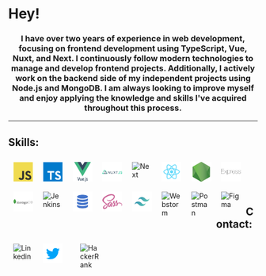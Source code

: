 # Hey!

<h3 align="center">
  I have over two years of experience in web development, focusing on frontend development using TypeScript, Vue, Nuxt, and Next. I continuously follow modern technologies to manage and develop frontend projects. Additionally, I actively work on the backend side of my independent projects using Node.js and MongoDB. I am always looking to improve myself and enjoy applying the knowledge and skills I've acquired throughout this process.
</h3>

---

## Skills:

<img align="left" alt="JavaScript" width="40px" style="margin:10px;" src="https://raw.githubusercontent.com/devicons/devicon/master/icons/javascript/javascript-original.svg" />

<img align="left" alt="TypeScript" width="40px" style="margin:10px;" src="https://raw.githubusercontent.com/devicons/devicon/master/icons/typescript/typescript-original.svg" />

<img align="left" alt="Vue" width="40px" style="margin:10px;" src="https://raw.githubusercontent.com/devicons/devicon/master/icons/vuejs/vuejs-original-wordmark.svg" />

<img align="left" alt="Nuxt" width="40px" style="margin:10px;" src="https://raw.githubusercontent.com/devicons/devicon/master/icons/nuxtjs/nuxtjs-original-wordmark.svg" />

<img align="left" alt="Next" width="40px" style="margin:10px;" src="https://cdn.worldvectorlogo.com/logos/next-js.svg" />

<img align="left" alt="React" width="40px" style="margin:10px;" src="https://raw.githubusercontent.com/github/explore/80688e429a7d4ef2fca1e82350fe8e3517d3494d/topics/react/react.png" />

<img align="left" alt="Node.js" width="40px" style="margin:10px;" src="https://raw.githubusercontent.com/github/explore/80688e429a7d4ef2fca1e82350fe8e3517d3494d/topics/nodejs/nodejs.png" />

<img align="left" alt="Express" width="40px" style="margin:10px;" src="https://raw.githubusercontent.com/github/explore/80688e429a7d4ef2fca1e82350fe8e3517d3494d/topics/express/express.png" />

<img align="left" alt="Mongodb" width="40px" style="margin:10px;" src="https://raw.githubusercontent.com/github/explore/80688e429a7d4ef2fca1e82350fe8e3517d3494d/topics/mongodb/mongodb.png" />

<img align="left" alt="Jenkins" width="40px" style="margin:10px;" src="https://www.vectorlogo.zone/logos/jenkins/jenkins-icon.svg" />

<img align="left" alt="SQL" width="40px" style="margin:10px;" src="https://raw.githubusercontent.com/github/explore/80688e429a7d4ef2fca1e82350fe8e3517d3494d/topics/sql/sql.png" />

<img align="left" alt="Sass" width="40px" style="margin:10px;" src="https://raw.githubusercontent.com/github/explore/80688e429a7d4ef2fca1e82350fe8e3517d3494d/topics/sass/sass.png" />

<img align="left" alt="Tailwind" width="40px" style="margin:10px;" src="https://raw.githubusercontent.com/github/explore/80688e429a7d4ef2fca1e82350fe8e3517d3494d/topics/tailwind/tailwind.png" />

<img align="left" alt="Webstorm" width="40px" style="margin:10px;" src="https://resources.jetbrains.com/storage/products/company/brand/logos/WebStorm_icon.svg" />

<img align="left" alt="Postman" width="40px" style="margin:10px;" src="https://www.vectorlogo.zone/logos/getpostman/getpostman-icon.svg" />

<img align="left" alt="Figma" width="40px" style="margin:10px;" src="https://www.vectorlogo.zone/logos/figma/figma-icon.svg" />

<br /> 
<br />
<br />
<br />

## Contact:

[<img align="left" alt="Linkedin" width="40px" style="margin:10px;" src="https://raw.githubusercontent.com/dheereshagrwal/colored-icons/cf846a2550be6e669b14945f266c52ce941c98b0/public/icons/linkedin/linkedin.svg" />](https://www.linkedin.com/in/omrgms "My Linkedin")

[<img align="left" alt="Twitter" width="40px" style="margin:10px;" src="https://raw.githubusercontent.com/github/explore/80688e429a7d4ef2fca1e82350fe8e3517d3494d/topics/twitter/twitter.png" />](https://twitter.com/omrrgms "Twitter")

[<img align="left" alt="HackerRank" width="40px" style="margin-top:10px;margin-left:25px;" src="https://raw.githubusercontent.com/rahuldkjain/github-profile-readme-generator/master/src/images/icons/Social/hackerrank.svg" />](https://www.hackerrank.com/profile/omrgms "HackerRank")


